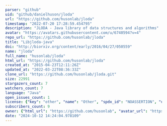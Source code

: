 ```yaml
---
parser: "github"
uid: "github/danielhuson/jloda"
url: "https://github.com/husonlab/jloda"
timestamp: "2022-07-20 17:28:59.454795"
description: "JLODA - Java library of data structures and algorithms"
avatar: "https://avatars.githubusercontent.com/u/6740594?v=4"
repo_url: "https://github.com/husonlab/jloda"
title: "Libjloda-java"
doi: "http://biorxiv.org/content/early/2016/04/27/050559"
name: "jloda"
full_name: "husonlab/jloda"
html_url: "https://github.com/husonlab/jloda"
created_at: "2015-04-23T12:11:26Z"
updated_at: "2022-03-22T08:36:33Z"
clone_url: "https://github.com/husonlab/jloda.git"
size: 22991
stargazers_count: 7
watchers_count: 7
language: "Java"
open_issues_count: 1
license: {"key": "other", "name": "Other", "spdx_id": "NOASSERTION", "url": null, "node_id": "MDc6TGljZW5zZTA="}
subscribers_count: 9
owner: {"html_url": "https://github.com/husonlab", "avatar_url": "https://avatars.githubusercontent.com/u/6740594?v=4", "login": "husonlab", "type": "User"}
date: "2024-10-12 14:24:04.978109"
---
```

